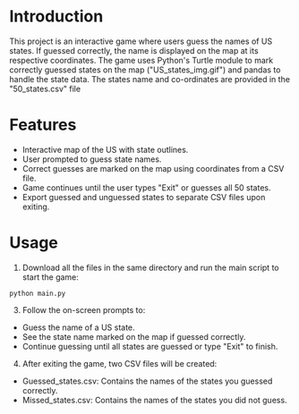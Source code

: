 # Introduction

This project is an interactive game where users guess the names of US states. If guessed correctly, the name is displayed on the map at its respective coordinates. The game uses Python's Turtle 
module to mark correctly guessed states on the map ("US_states_img.gif") and pandas to handle the state data. 
The states name and co-ordinates are provided in the "50_states.csv" file

# Features
- Interactive map of the US with state outlines.
- User prompted to guess state names.
- Correct guesses are marked on the map using coordinates from a CSV file.
- Game continues until the user types "Exit" or guesses all 50 states.
- Export guessed and unguessed states to separate CSV files upon exiting.

# Usage
1. Download all the files in the same directory and run the main script to start the game:
```
python main.py
```
3. Follow the on-screen prompts to:
- Guess the name of a US state.
- See the state name marked on the map if guessed correctly.
- Continue guessing until all states are guessed or type "Exit" to finish.

4. After exiting the game, two CSV files will be created:
- Guessed_states.csv: Contains the names of the states you guessed correctly.
- Missed_states.csv: Contains the names of the states you did not guess.
